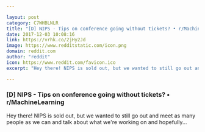 ```yaml
---

layout: post
category: C7WHBLNLR
title: "[D] NIPS - Tips on conference going without tickets? • r/MachineLearning"
date: 2017-12-03 10:08:16
link: https://vrhk.co/2jHy2Jd
image: https://www.redditstatic.com/icon.png
domain: reddit.com
author: "reddit"
icon: https://www.reddit.com/favicon.ico
excerpt: "Hey there! NIPS is sold out, but we wanted to still go out and meet as many people as we can and talk about what we're working on and hopefully..."

---
```


### [D] NIPS - Tips on conference going without tickets? • r/MachineLearning

Hey there! NIPS is sold out, but we wanted to still go out and meet as many people as we can and talk about what we're working on and hopefully...